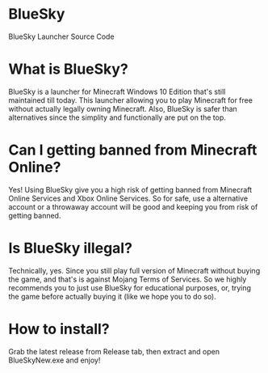 # BlueSky
 BlueSky Launcher Source Code
 
 # What is BlueSky?
 BlueSky is a launcher for Minecraft Windows 10 Edition that's still maintained till today. This launcher allowing you to play Minecraft for free without actually legally owning Minecraft. Also, BlueSky is safer than alternatives since the simplity and functionally are put on the top.
 
 # Can I getting banned from Minecraft Online?
 Yes! Using BlueSky give you a high risk of getting banned from Minecraft Online Services and Xbox Online Services. So for safe, use a alternative account or a throwaway account will be good and keeping you from risk of getting banned.
 
 # Is BlueSky illegal?
 Technically, yes. Since you still play full version of Minecraft without buying the game, and that's is against Mojang Terms of Services. So we highly recommends you to just use BlueSky for educational purposes, or, trying the game before actually buying it (like we hope you to do so).

 # How to install?
 Grab the latest release from Release tab, then extract and open BlueSkyNew.exe and enjoy!
